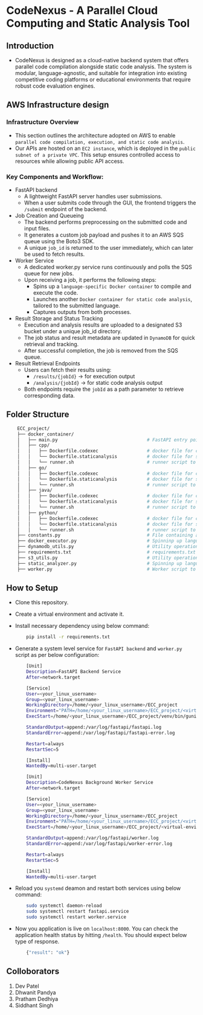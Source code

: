# CodeNexus - A Parallel Cloud Computing and Static Analysis Tool

## Introduction

* CodeNexus is designed as a cloud-native backend system that offers parallel code compilation alongside static
code analysis. The system is modular, language-agnostic, and suitable for integration into existing competitive coding 
platforms or educational environments that require robust code evaluation engines.

## AWS Infrastructure design

### Infrastructure Overview

* This section outlines the architecture adopted on AWS to enable `parallel code compilation, execution, and static code analysis`.
* Our APIs are hosted on an `EC2 instance`, which is deployed in the `public subnet of a private VPC`. This setup ensures controlled access to resources while allowing public API access.

### Key Components and Workflow:

* FastAPI backend
    * A lightweight FastAPI server handles user submissions.
    * When a user submits code through the GUI, the frontend triggers the `/submit` endpoint of the backend.
* Job Creation and Queueing
    * The backend performs preprocessing on the submitted code and input files.
    * It generates a custom job payload and pushes it to an AWS SQS queue using the Boto3 SDK.
    * A unique `job_id` is returned to the user immediately, which can later be used to fetch results.
* Worker Service
    * A dedicated worker.py service runs continuously and polls the SQS queue for new jobs.
    * Upon receiving a job, it performs the following steps:
        * Spins up a `language-specific Docker container` to compile and execute the code.
        * Launches another `Docker container for static code analysis`, tailored to the submitted language.
        * Captures outputs from both processes.
* Result Storage and Status Tracking
    * Execution and analysis results are uploaded to a designated S3 bucket under a unique job_id directory.
    * The job status and result metadata are updated in `DynamoDB` for quick retrieval and tracking.
    * After successful completion, the job is removed from the SQS queue.
* Result Retrieval Endpoints
    * Users can fetch their results using:
        * `/results/{jobId}` → for execution output
        * `/analysis/{jobId}` → for static code analysis output
    * Both endpoints require the `jobId` as a path parameter to retrieve corresponding data.

## Folder Structure

```sh
    ECC_project/
    ├── docker_container/
    │   ├── main.py                                 # FastAPI entry point
    │   ├── cpp/
    │   │   ├── Dockerfile.codexec                  # docker file for code execution of cpp language
    │   │   └── Dockerfile.staticanalysis           # docker file for static analysis of cpp language
    │   │   └── runner.sh                           # runner script to execute code
    │   ├── go/
    │   │   ├── Dockerfile.codexec                  # docker file for code execution of go language
    │   │   └── Dockerfile.staticanalysis           # docker file for static analysis of go language
    │   │   └── runner.sh                           # runner script to execute code
    │   ├── java/
    │   │   ├── Dockerfile.codexec                  # docker file for code execution of java language
    │   │   └── Dockerfile.staticanalysis           # docker file for static analysis of java language
    │   │   └── runner.sh                           # runner script to execute code
    │   ├── python/
    │   │   ├── Dockerfile.codexec                  # docker file for code execution of python language
    │   │   └── Dockerfile.staticanalysis           # docker file for static analysis of python language
    │   │   └── runner.sh                           # runner script to execute code
    ├── constants.py                                # File containing application specific constants
    ├── docker_executor.py                          # Spinninp up language specific code execution docker containers
    ├── dynamodb_utils.py                           # Utility operations for dynamodb database
    ├── requirements.txt                            # requirements.txt file for dependencies
    ├── s3_utils.py                                 # Utility operations for S3 bucket
    ├── static_analyzer.py                          # Spinninp up language specific static analysis docker containers
    ├── worker.py                                   # Worker script to process AWS SQS queue messages
```

## How to Setup

* Clone this repository.
* Create a virtual environment and activate it.
* Install necessary dependency using below command:
    ```sh
        pip install -r requirements.txt
    ```
* Generate a system level service for `FastAPI backend` and `worker.py` script as per below configuration:
    ```sh
        [Unit]
        Description=FastAPI Backend Service
        After=network.target

        [Service]
        User=<your_linux_username>
        Group=<your_linux_username>
        WorkingDirectory=/home/<your_linux_username>/ECC_project
        Environment="PATH=/home/<your_linux_username>/ECC_project/<virtual-environment-name>/bin"
        ExecStart=/home/<your_linux_username>/ECC_project/venv/bin/gunicorn -c gunicorn_conf.py app.main:app

        StandardOutput=append:/var/log/fastapi/fastapi.log
        StandardError=append:/var/log/fastapi/fastapi-error.log

        Restart=always
        RestartSec=5

        [Install]
        WantedBy=multi-user.target
    ```

    ```sh
        [Unit]
        Description=CodeNexus Background Worker Service
        After=network.target

        [Service]
        User=<your_linux_username>
        Group=<your_linux_username>
        WorkingDirectory=/home/<your_linux_username>/ECC_project
        Environment="PATH=/home/<your_linux_username>/ECC_project/<virtual-environment-name>/bin"
        ExecStart=/home/<your_linux_username>/ECC_project/<virtual-environment-name>/bin/python worker.py

        StandardOutput=append:/var/log/fastapi/worker.log
        StandardError=append:/var/log/fastapi/worker-error.log

        Restart=always
        RestartSec=5

        [Install]
        WantedBy=multi-user.target
    ```
* Reload you `systemd` deamon and restart both services using below command:
    ```sh
        sudo systemctl daemon-reload
        sudo systemctl restart fastapi.service
        sudo systemctl restart worker.service
    ```
* Now you application is live on `localhost:8000`. You can check the application health status by hitting `/health`. You should expect below type of response.
    ```sh
        {"result": "ok"}
    ```

## Colloborators

1. Dev Patel
2. Dhwanit Pandya
3. Pratham Dedhiya
4. Siddhant Singh